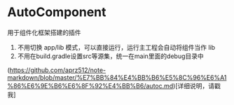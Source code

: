 # AutoComponent

用于组件化框架搭建的插件

1. 不用切换 app/lib 模式，可以直接运行，运行主工程会自动将组件当作 lib
2. 不用在build.gradle设置src等源集，统一在main里面的debug目录中

(https://github.com/aprz512/note-markdown/blob/master/%E7%BB%84%E4%BB%B6%E5%8C%96%E6%A1%86%E6%9E%B6%E6%8F%92%E4%BB%B6/autoc.md)[详细说明，请戳我]
